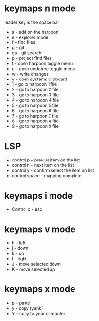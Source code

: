 # keymaps n mode

leader key is the space bar

 - a - add on the harpoon
 - e - explorer mode
 - f - find files
 - g - git
 - gs - git search
 - p - project find files
 - t - open harpoon toggle menu
 - u - open undotree toggle menu
 - w - write changes
 - y - open systems clipboard
 - 1 - go to harpoon 1 file
 - 2 - go to harpoon 2 file
 - 3 - go to harpoon 3 file
 - 4 - go to harpoon 4 file
 - 5 - go to harpoon 5 file
 - 6 - go to harpoon 6 file
 - 7 - go to harpoon 7 file
 - 8 - go to harpoon 8 file
 - 9 - go to harpoon 9 file


# LSP
 - control p - previus item on the list
 - control n - next item on the list
 - control y - confirm select the item on list
 - control space - mapping complete

# keymaps i mode
 - Control c - esc

# keymaps v mode

 - h - left
 - j - down
 - k - up
 - l - right
 - J - move selected down
 - K - move selected up

# keymaps x mode
 - p - paste
 - y - copy (yank)
 - Y - copy to your computer

